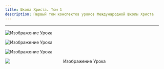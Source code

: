 ```yaml
---
title: Школа Христа. Том 1
description: Первый том конспектов уроков Международной Школы Христа
---
```


---

![Изображение Урока](/assets/ms-sock-3.png)

![Изображение Урока](/assets/bert.png)

![Изображение Урока](/assets/book_1_klendennen.png)

<div style="text-align: center;">
  <img src="/assets/klendennen.jpeg" alt="Изображение Урока" style="max-width: 100%; height: auto; display: block; margin: 0 auto;">
</div>
